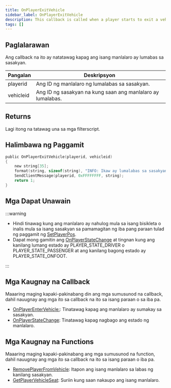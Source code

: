 ```yaml
---
title: OnPlayerExitVehicle
sidebar_label: OnPlayerExitVehicle
description: This callback is called when a player starts to exit a vehicle.
tags: []
---
```


<VersionWarn name='callback' version='SA-MP 0.3.7' />

## Paglalarawan

Ang callback na ito ay natatawag kapag ang isang manlalaro ay lumabas sa sasakyan.

| Pangalan    | Deskripsyon                                                    |
| ----------- | -------------------------------------------------------------- |
| playerid     | Ang ID ng manlalaro ng lumalabas sa sasakyan.                  |
| vehicleid | Ang ID ng sasakyan na kung saan ang manlalaro ay lumalabas.               |

## Returns

Lagi itong na tatawag una sa mga filterscript.

## Halimbawa ng Paggamit

```c
public OnPlayerExitVehicle(playerid, vehicleid)
{
    new string[35];
    format(string, sizeof(string), "INFO: Ikaw ay lumalabas sa sasakyan %i", vehicleid);
    SendClientMessage(playerid, 0xFFFFFFFF, string);
    return 1;
}
```

## Mga Dapat Unawain

:::warning

- Hindi tinawag kung ang manlalaro ay nahulog mula sa isang bisikleta o inalis mula sa isang sasakyan sa pamamagitan ng iba pang paraan tulad ng paggamit ng [SetPlayerPos](../funcions/SetPlayerPos.md).
- Dapat mong gamitin ang [OnPlayerStateChange](./OnPlayerStateChange) at tingnan kung ang kanilang lumang estado ay PLAYER_STATE_DRIVER o PLAYER_STATE_PASSENGER at ang kanilang bagong estado ay PLAYER_STATE_ONFOOT.

:::

## Mga Kaugnay na Callback

Maaaring maging kapaki-pakinabang din ang mga sumusunod na callback, dahil nauugnay ang mga ito sa callback na ito sa isang paraan o sa iba pa.

- [OnPlayerEnterVehicle:](./OnPlayerEnterVehicle.md): Tinatawag kapag ang manlalaro ay sumakay sa sasakyan.
- [OnPlayerStateChange](./OnPlayerStateChange.md): Tinatawag kapag nagbago ang estado ng manlalaro.

## Mga Kaugnay na Functions

Maaaring maging kapaki-pakinabang ang mga sumusunod na function, dahil nauugnay ang mga ito sa callback na ito sa isang paraan o iba pa.

- [RemovePlayerFromVehicle](../functions/PutPlayerInVehicle.md): Itapon ang isang manlalaro sa labas ng kanilang sasakyan.
- [GetPlayerVehicleSeat](../functions/GetPlayerVehicleSeat.md): Suriin kung saan nakaupo ang isang manlalaro.
